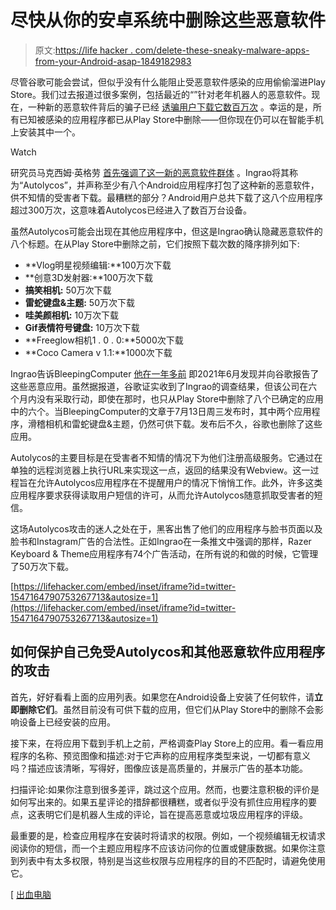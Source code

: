 # 尽快从你的安卓系统中删除这些恶意软件

> 原文:[https://life hacker . com/delete-these-sneaky-malware-apps-from-your-Android-asap-1849182983](https://lifehacker.com/delete-these-sneaky-malware-apps-from-your-android-asap-1849182983)

尽管谷歌可能会尝试，但似乎没有什么能阻止受恶意软件感染的应用偷偷溜进Play Store。我们过去报道过很多案例，包括最近的“”针对老年机器人的恶意软件。现在，一种新的恶意软件背后的骗子已经 [诱骗用户下载它数百万次](https://www.bleepingcomputer.com/news/security/new-android-malware-on-google-play-installed-3-million-times/) 。幸运的是，所有已知被感染的应用程序都已从Play Store中删除——但你现在仍可以在智能手机上安装其中一个。

Watch

研究员马克西姆·英格劳 [首先强调了这一新的恶意软件群体](https://twitter.com/IngraoMaxime/status/1547164768401858560?s=20&t=VsGBF-Lep_ixPnsojMzJzA) 。Ingrao将其称为“Autolycos”，并声称至少有八个Android应用程序打包了这种新的恶意软件，供不知情的受害者下载。最糟糕的部分？Android用户总共下载了这八个应用程序超过300万次，这意味着Autolycos已经进入了数百万台设备。

虽然Autolycos可能会出现在其他应用程序中，但这是Ingrao确认隐藏恶意软件的八个标题。在从Play Store中删除之前，它们按照下载次数的降序排列如下:

*   **Vlog明星视频编辑:**100万次下载
*   **创意3D发射器:**100万次下载
*   **搞笑相机:** 50万次下载
*   **雷蛇键盘&主题:** 50万次下载
*   **哇美颜相机:** 10万次下载
*   **Gif表情符号键盘:** 10万次下载
*   **Freeglow相机1 . 0 . 0:**5000次下载
*   **Coco Camera v 1.1:**1000次下载

Ingrao告诉BleepingComputer [他在一年多前](https://www.bleepingcomputer.com/news/security/new-android-malware-on-google-play-installed-3-million-times/) 即2021年6月发现并向谷歌报告了这些恶意应用。虽然据报道，谷歌证实收到了Ingrao的调查结果，但该公司在六个月内没有采取行动，即使在那时，也只从Play Store中删除了八个已确定的应用中的六个。当BleepingComputer的文章于7月13日周三发布时，其中两个应用程序，滑稽相机和雷蛇键盘&主题，仍然可供下载。发布后不久，谷歌也删除了这些应用。

Autolycos的主要目标是在受害者不知情的情况下为他们注册高级服务。它通过在单独的远程浏览器上执行URL来实现这一点，返回的结果没有Webview。这一过程旨在允许Autolycos应用程序在不提醒用户的情况下悄悄工作。此外，许多这类应用程序要求获得读取用户短信的许可，从而允许Autolycos随意抓取受害者的短信。

这场Autolycos攻击的迷人之处在于，黑客出售了他们的应用程序与脸书页面以及脸书和Instagram广告的合法性。正如Ingrao在一条推文中强调的那样，Razer Keyboard & Theme应用程序有74个广告活动，在所有说的和做的时候，它管理了50万次下载。

 [https://lifehacker.com/embed/inset/iframe?id=twitter-1547164790753267713&autosize=1](https://lifehacker.com/embed/inset/iframe?id=twitter-1547164790753267713&autosize=1) 

## 如何保护自己免受Autolycos和其他恶意软件应用程序的攻击

首先，好好看看上面的应用列表。如果您在Android设备上安装了任何软件，请**立即删除它们**。虽然目前没有可供下载的应用，但它们从Play Store中的删除不会影响设备上已经安装的应用。

接下来，在将应用下载到手机上之前，严格调查Play Store上的应用。看一看应用程序的名称、预览图像和描述:对于它声称的应用程序类型来说，一切都有意义吗？描述应该清晰，写得好，图像应该是高质量的，并展示广告的基本功能。

扫描评论:如果你注意到很多差评，跳过这个应用。然而，也要注意积极的评价是如何写出来的。如果五星评论的措辞都很糟糕，或者似乎没有抓住应用程序的要点，这表明它们是机器人生成的评论，旨在提高恶意或垃圾应用程序的评级。

最重要的是，检查应用程序在安装时将请求的权限。例如，一个视频编辑无权请求阅读你的短信，而一个主题应用程序不应该访问你的位置或健康数据。如果你注意到列表中有太多权限，特别是当这些权限与应用程序的目的不匹配时，请避免使用它。

[ [出血电脑](https://www.bleepingcomputer.com/news/security/new-android-malware-on-google-play-installed-3-million-times/)